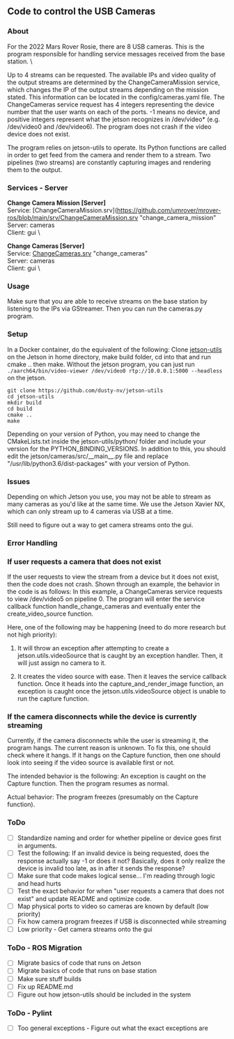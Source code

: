 Code to control the USB Cameras
----

### About
For the 2022 Mars Rover Rosie, there are 8 USB cameras. This is the program
responsible for handling service messages received from the base station. \

Up to 4 streams can be requested. The available IPs and video quality of the output streams are determined by the ChangeCameraMission service, which changes the IP of the output streams depending on the mission stated. This information can be located in the config/cameras.yaml file. The ChangeCameras service request has 4 integers representing the device number that the user wants on each of the ports. -1 means no device, and positive integers represent what the jetson recognizes in /dev/video* (e.g. /dev/video0 and /dev/video6). The program does not crash if the video device does not exist.

The program relies on jetson-utils to operate. Its Python functions are called in order to get feed from the camera and render them to a stream. Two pipelines (two streams) are constantly capturing images and rendering them to the output. 

### Services - Server

**Change Camera Mission [Server]** \
Service: [ChangeCameraMission.srv](https://github.com/umrover/mrover-ros/blob/main/srv/ChangeCameraMission.srv "change_camera_mission" \
Server: cameras \
Client: gui \

**Change Cameras [Server]** \
Service: [ChangeCameras.srv](https://github.com/umrover/mrover-ros/blob/main/srv/ChangeCameras.srv) "change_cameras" \
Server: cameras \
Client: gui \

### Usage 

Make sure that you are able to receive streams on the base station by listening to the IPs via GStreamer.
Then you can run the cameras.py program.

### Setup

In a Docker container, do the equivalent of the following:
Clone [jetson-utils](https://github.com/dusty-nv/jetson-utils) on the Jetson in home directory, make build folder, cd into that and run cmake .. then make. Without the jetson program, you can just run ```./aarch64/bin/video-viewer /dev/video0 rtp://10.0.0.1:5000 --headless``` on the jetson.

```
git clone https://github.com/dusty-nv/jetson-utils
cd jetson-utils
mkdir build
cd build
cmake ..
make
```

Depending on your version of Python, you may need to change the CMakeLists.txt inside the jetson-utils/python/ folder and include your version for the PYTHON_BINDING_VERSIONS. In addition to this, you should edit the jetson/cameras/src/\_\_main\_\_.py file and replace "/usr/lib/python3.6/dist-packages" with your version of Python.  

### Issues
Depending on which Jetson you use, you may not be able to stream as many cameras as you'd like at the same time. We use the Jetson Xavier NX, which can only stream up to 4 cameras via USB at a time.

Still need to figure out a way to get camera streams onto the gui.

### Error Handling

### If user requests a camera that does not exist
If the user requests to view the stream from a device but it does not exist, then the code does not crash.
Shown through an example, the behavior in the code is as follows: 
In this example, a ChangeCameras service requests to view /dev/video5 on pipeline 0.
The program will enter the service callback function handle_change_cameras and eventually
enter the create_video_source function. 

Here, one of the following may be happening (need to do more research but not high priority):

1. It will throw an exception
after attempting to create a jetson.utils.videoSource that is caught by
an exception handler. Then, it will just assign no camera to it. 

2. It creates the video source with ease. Then it leaves the service callback
function. Once it heads into the capture_and_render_image function, an exception is caught
once the jetson.utils.videoSource object is unable to run the capture function.

### If the camera disconnects while the device is currently streaming
Currently, if the camera disconnects while the user is streaming it, the program hangs. The current reason is unknown.
To fix this, one should check where it hangs. If it hangs on the Capture function, then one should look into seeing if the video source is available first or not.

The intended behavior is the following: An exception is caught on the Capture function. Then the program resumes as normal.

Actual behavior: The program freezes (presumably on the Capture function).

### ToDo 
- [ ] Standardize naming and order for whether pipeline or device goes first in arguments.
- [ ] Test the following: If an invalid device is being requested, does the response actually say -1 or does it not? Basically, does it only realize the device is invalid too late, as in after it sends the response?
- [ ] Make sure that code makes logical sense... I'm reading through logic and head hurts
- [ ] Test the exact behavior for when "user requests a camera that does not exist" and update README and optimize code.
- [ ] Map physical ports to video so cameras are known by default (low priority)
- [ ] Fix how camera program freezes if USB is disconnected while streaming
- [ ] Low priority - Get camera streams onto the gui

### ToDo - ROS Migration
- [ ] Migrate basics of code that runs on Jetson
- [ ] Migrate basics of code that runs on base station
- [ ] Make sure stuff builds
- [ ] Fix up README.md
- [ ] Figure out how jetson-utils should be included in the system

### ToDo - Pylint
- [ ] Too general exceptions - Figure out what the exact exceptions are
